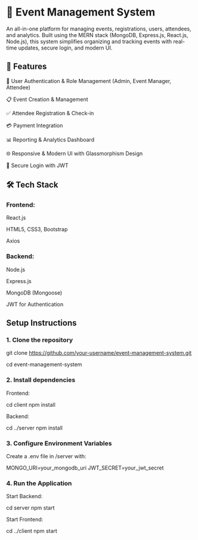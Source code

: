 # 📅 Event Management System

An all-in-one platform for managing events, registrations, users, attendees, and analytics. Built using the MERN stack (MongoDB, Express.js, React.js, Node.js), this system simplifies organizing and tracking events with real-time updates, secure login, and modern UI.


## 🚀 Features

🧑 User Authentication & Role Management (Admin, Event Manager, Attendee)

📋 Event Creation & Management

✅ Attendee Registration & Check-in

💳 Payment Integration 

📊 Reporting & Analytics Dashboard

🌐 Responsive & Modern UI with Glassmorphism Design

🔐 Secure Login with JWT


## 🛠️ Tech Stack
### Frontend:

React.js

HTML5, CSS3, Bootstrap

Axios

### Backend:

Node.js

Express.js

MongoDB (Mongoose)

JWT for Authentication







## Setup Instructions

### 1. Clone the repository

git clone https://github.com/your-username/event-management-system.git

cd event-management-system

### 2. Install dependencies

Frontend:

cd client
npm install

Backend:

cd ../server
npm install

### 3. Configure Environment Variables

Create a .env file in /server with:

MONGO_URI=your_mongodb_uri
JWT_SECRET=your_jwt_secret


### 4. Run the Application

Start Backend:

cd server
npm start

Start Frontend:

cd ../client
npm start
